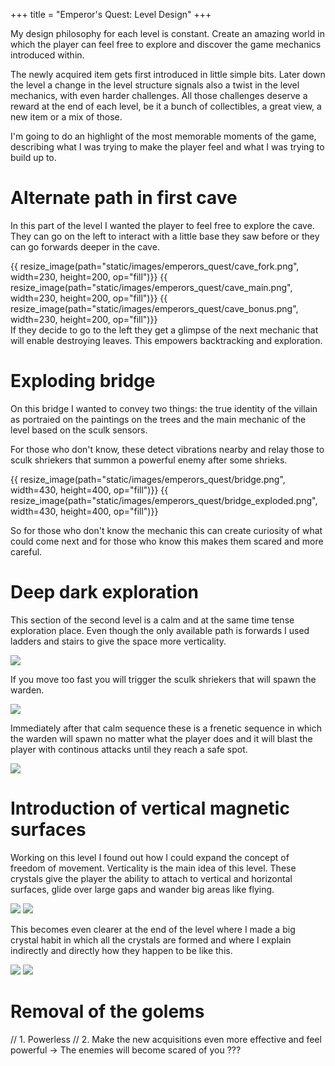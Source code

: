 +++
title = "Emperor's Quest: Level Design"
+++

My design philosophy for each level is constant. Create an amazing world in which the player can feel free to explore and discover the game mechanics introduced within.

The newly acquired item gets first introduced in little simple bits. Later down the level a change in the level structure signals also a twist in the level mechanics, with even harder challenges. All those challenges deserve a reward at the end of each level, be it a bunch of collectibles, a great view, a new item or a mix of those.

I'm going to do an highlight of the most memorable moments of the game, describing what I was trying to make the player feel and what I was trying to build up to.

# Alternate path in first cave
In this part of the level I wanted the player to feel free to explore the cave. They can go on the left to interact with a little base they saw before or they can go forwards deeper in the cave. 
<div class = "gallery">
{{ resize_image(path="static/images/emperors_quest/cave_fork.png", width=230, height=200, op="fill")}}
{{ resize_image(path="static/images/emperors_quest/cave_main.png", width=230, height=200, op="fill")}}
{{ resize_image(path="static/images/emperors_quest/cave_bonus.png", width=230, height=200, op="fill")}}
</div>
If they decide to go to the left they get a glimpse of the next mechanic that will enable destroying leaves. This empowers backtracking and exploration.

# Exploding bridge
On this bridge I wanted to convey two things: the true identity of the villain as portraied on the paintings on the trees and the main mechanic of the level based on the sculk sensors.

For those who don't know, these detect vibrations nearby and relay those to sculk shriekers that summon a powerful enemy after some shrieks.

<div class = "gallery">
{{ resize_image(path="static/images/emperors_quest/bridge.png", width=430, height=400, op="fill")}}
{{ resize_image(path="static/images/emperors_quest/bridge_exploded.png", width=430, height=400, op="fill")}}
</div>

So for those who don't know the mechanic this can create curiosity of what could come next and for those who know this makes them scared and more careful.

# Deep dark exploration
This section of the second level is a calm and at the same time tense exploration place. Even though the only available path is forwards I used ladders and stairs to give the space more verticality.

<div class = "gallery">
<img class = "gallery-gif" src="https://i.giphy.com/media/v1.Y2lkPTc5MGI3NjExbGppczB5bjVuMDlrcXI0eW94MXYxNm9mZXdna2I1a21oMXJmNHI0YiZlcD12MV9pbnRlcm5hbF9naWZfYnlfaWQmY3Q9Zw/CdC6U3lWBht1Ieo3TC/giphy-downsized-large.gif">
</div>

If you move too fast you will trigger the sculk shriekers that will spawn the warden. 

<div class = "gallery">
<img class = "gallery-gif" src="https://i.giphy.com/media/v1.Y2lkPTc5MGI3NjExZ2JtZms0N2p3aXJ3MWUyc2I4N2lpd2M2OWR2N2ZhdXZscTdqa2sxdiZlcD12MV9pbnRlcm5hbF9naWZfYnlfaWQmY3Q9Zw/Nj8NDLyAyVASyaSDcC/giphy.gif">
</div>

Immediately after that calm sequence these is a frenetic sequence in which the warden will spawn no matter what the player does and it will blast the player with continous attacks until they reach a safe spot.

<div class = "gallery">
<img class = "gallery-gif" src="https://media.giphy.com/media/XPsph0sIcWBCRPQqPl/giphy.gif">
</div>

# Introduction of vertical magnetic surfaces

Working on this level I found out how I could expand the concept of freedom of movement. Verticality is the main idea of this level. These crystals give the player the ability to attach to vertical and horizontal surfaces, glide over large gaps and wander big areas like flying. 

<div class = "gallery">
<img class = "gallery-gif" src="https://media.giphy.com/media/TMujwQ3JFlpyTXaVB9/giphy.gif">
<img class = "gallery-gif" src="https://media.giphy.com/media/ftqLVM5rXg8MjjDXTb/giphy.gif">
</div>

This becomes even clearer at the end of the level where I made a big crystal habit in which all the crystals are formed and where I explain indirectly and directly how they happen to be like this.

<div class = "gallery">
<img class = "gallery-gif" src="https://media.giphy.com/media/T7AZQvWApF3omNXHaV/giphy.gif">
<img class = "gallery-gif" src="https://media.giphy.com/media/9VT6IMY6GhR9KsqwUH/giphy.gif">
</div>

# Removal of the golems
// 1. Powerless
// 2. Make the new acquisitions even more effective and feel powerful -> The enemies will become scared of you ??? 